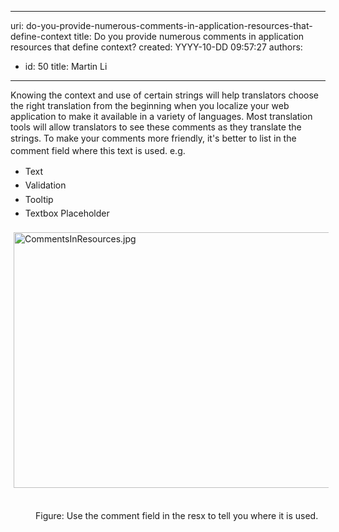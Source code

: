 

---
uri: do-you-provide-numerous-comments-in-application-resources-that-define-context
title: Do you provide numerous comments in application resources that define context?
created: YYYY-10-DD 09:57:27
authors:
  - id: 50
    title: Martin Li
---




<span class='intro'> <p>​​Knowing the context and use of certain strings will help translators choose the right translation from the beginning when you localize your web application to make it available in a variety of languages. Most translation tools will allow translators to see these comments as they translate the strings.&#160;To make your&#160;<span style="line-height&#58;20.7999992370605px;">comments&#160;</span>more friendly, it's better to list in the comment field where this text is used. e.g.<br></p><ul class="p1"><li><span style="line-height&#58;1.6;">​Text</span></li><li><span style="line-height&#58;1.6;">Validation<br></span></li><li><span style="line-height&#58;1.6;">Tooltip<br></span></li><li><span style="line-height&#58;1.6;">Textbox Placeholder​​</span></li></ul> </span>

<img alt="CommentsInResources.jpg" src="/PublishingImages/Localization_Commonts.jpg" style="margin&#58;5px;width&#58;778px;height&#58;409px;" />&#160;<dd>Figure&#58;&#160;Use the comment field in the resx to tell you where it is used.​</dd>


